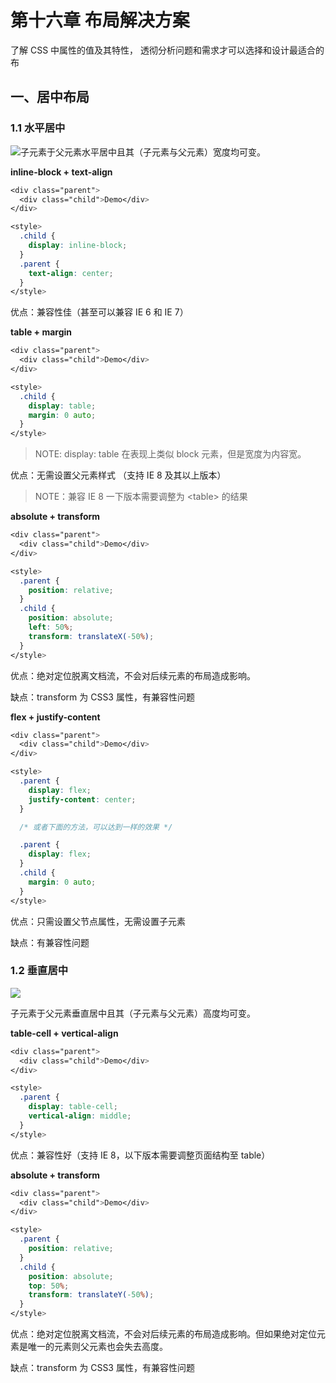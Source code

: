 # 第十六章 布局解决方案

了解 CSS 中属性的值及其特性， 透彻分析问题和需求才可以选择和设计最适合的布

## 一、居中布局

### 1.1 水平居中

![](https://li-xinyang.gitbooks.io/frontend-notebook/content/img/L/layout-center-horizontal.png)子元素于父元素水平居中且其（子元素与父元素）宽度均可变。

**inline-block + text-align**

```css
<div class="parent">
  <div class="child">Demo</div>
</div>

<style>
  .child {
    display: inline-block;
  }
  .parent {
    text-align: center;
  }
</style>
```

优点：兼容性佳（甚至可以兼容 IE 6 和 IE 7）

**table + margin**

```css
<div class="parent">
  <div class="child">Demo</div>
</div>

<style>
  .child {
    display: table;
    margin: 0 auto;
  }
</style>
```

> NOTE: display: table 在表现上类似 block 元素，但是宽度为内容宽。

优点：无需设置父元素样式 （支持 IE 8 及其以上版本）

> NOTE：兼容 IE 8 一下版本需要调整为 &lt;table&gt; 的结果

**absolute + transform**

```css
<div class="parent">
  <div class="child">Demo</div>
</div>

<style>
  .parent {
    position: relative;
  }
  .child {
    position: absolute;
    left: 50%;
    transform: translateX(-50%);
  }
</style>
```

优点：绝对定位脱离文档流，不会对后续元素的布局造成影响。

缺点：transform 为 CSS3 属性，有兼容性问题

**flex + justify-content**

```css
<div class="parent">
  <div class="child">Demo</div>
</div>

<style>
  .parent {
    display: flex;
    justify-content: center;
  }

  /* 或者下面的方法，可以达到一样的效果 */

  .parent {
    display: flex;
  }
  .child {
    margin: 0 auto;
  }
</style>
```

优点：只需设置父节点属性，无需设置子元素

缺点：有兼容性问题

### 1.2 垂直居中

![](https://li-xinyang.gitbooks.io/frontend-notebook/content/img/L/layout-center-vertical.png)

子元素于父元素垂直居中且其（子元素与父元素）高度均可变。

**table-cell + vertical-align**

```css
<div class="parent">
  <div class="child">Demo</div>
</div>

<style>
  .parent {
    display: table-cell;
    vertical-align: middle;
  }
</style>
```

优点：兼容性好（支持 IE 8，以下版本需要调整页面结构至 table）

**absolute + transform**

```css
<div class="parent">
  <div class="child">Demo</div>
</div>

<style>
  .parent {
    position: relative;
  }
  .child {
    position: absolute;
    top: 50%;
    transform: translateY(-50%);
  }
</style>
```

优点：绝对定位脱离文档流，不会对后续元素的布局造成影响。但如果绝对定位元素是唯一的元素则父元素也会失去高度。

缺点：transform 为 CSS3 属性，有兼容性问题











